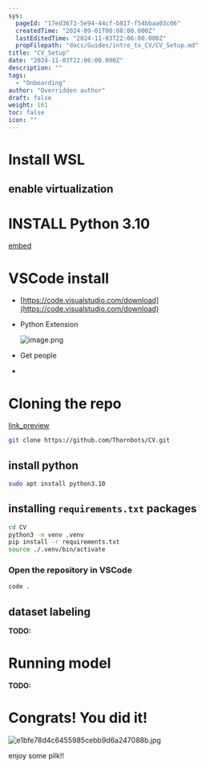 ```yaml
---
sys:
  pageId: "17ed3673-5e94-44cf-b817-f54bbaa03c06"
  createdTime: "2024-09-01T00:08:00.000Z"
  lastEditedTime: "2024-11-03T22:06:00.000Z"
  propFilepath: "docs/Guides/intro_to_CV/CV_Setup.md"
title: "CV_Setup"
date: "2024-11-03T22:06:00.000Z"
description: ""
tags:
  - "Onboarding"
author: "Overridden author"
draft: false
weight: 161
toc: false
icon: ""
---
```


# Install WSL

## enable virtualization

# INSTALL Python 3.10

[embed](https://www.rose-hulman.edu/class/csse/csse132/2425a/labs/prelab1-wsl2.html)

# VSCode install

- [https://code.visualstudio.com/download](https://code.visualstudio.com/download)
- Python Extension

	![image.png](https://prod-files-secure.s3.us-west-2.amazonaws.com/d518164a-d88e-44d1-a4ee-3adb3bd8bce0/d82b6650-a5e4-4d3c-b8c9-93d817dae00e/image.png?X-Amz-Algorithm=AWS4-HMAC-SHA256&X-Amz-Content-Sha256=UNSIGNED-PAYLOAD&X-Amz-Credential=ASIAZI2LB466USKR6DLU%2F20250805%2Fus-west-2%2Fs3%2Faws4_request&X-Amz-Date=20250805T170933Z&X-Amz-Expires=3600&X-Amz-Security-Token=IQoJb3JpZ2luX2VjECgaCXVzLXdlc3QtMiJHMEUCICiYvw5Ea%2B7DjPcXE0xWOdJzcUDkQLMecxw3wo7BddhUAiEAoLoJlSU%2F2203t%2BMdjLSDEJL7kQKXB1Z1P7NlUgSKhsMq%2FwMIYRAAGgw2Mzc0MjMxODM4MDUiDMcTBKEdrtFQKZcCcircA4BeNbaEDondVozNJvAWmiyOx6y2s2cxVeRAU9J%2F71QRbUnidLVHeBWCpqlL7ZOIA%2ByC%2BVJ%2FUTRWh00R7LcpW%2BHMxvVtIjGY6w9I2H519wWJP2z0IwBbsVCIfvygjGjWkEMJ2R7WKO3h4TfvtawZ69n5CRIX5g%2FXgOLQhZk78KYu9%2Fu3SHOuxzTTQUzuqZDUb9e7b%2B0zGdiHKVQJpX%2Br1A4W%2FdpI7s02g90Lc2GLUf4WV0dXymGS1ao85XDMYsQ4Cw1C2nv1LnKWa2QR4mgpAJa9DCNuYBZD7Tf9WKfDuR0ZYxBRxcwftxVStpPGO5YFBxidJ4IDEMmKxW%2BGL1RYYSjtep2QCnx0OXmxLbj1wkh2HpgHSGWm2Zvv%2BJydM4dBxBxa9iXbG8G3YBi4gNSqCAV9IPAHc22zQaQjLv%2BRjPqve6EjpTNqmhRhizT4P0gh5rkNLtiwKD0XXsSTgW0iDohUbcM3M98j8Bc1po17jxg0PHDR2CsQaqKqTWShJ4Jumb0kEMRfwhNgP%2FwmZnokwTsS60%2FjzJrqTSdlpxYdxDamCK3NxRbI48ij3FZ7qOHFU3a5awWXUEIHQVqGp%2Fl3Kr64Sm92theAarcQeSLNSeOxVc7bUrtcilEy5EjMMOrMyMQGOqUBeQl8iSZ61b3IZkDZxyl7UfA3Rpafbt9B1ML2lqoOAqT3qzsnvyka6ySnydBIlDZSXLlphn0ozjKfcmJGW42ACv3bw2G8ZX7qQ3MwNhIf1bvOsDN9C99V%2B6Pq%2F3Oiru39LjglGYIZbazjWpb36WPWjBkzcChOwX30AZc1HbFCrXWEYNabhJV8jxoc2hpL0ti7yP6M6jT%2FoVaF3h2%2Bj%2BFvXZUT%2FaLn&X-Amz-Signature=9a9e51a3b2850ebd19052a1a3f2574202f782aab716640502cc1f7725b0173fe&X-Amz-SignedHeaders=host&x-amz-checksum-mode=ENABLED&x-id=GetObject)
- Get people
- 

# Cloning the repo

[link_preview](https://github.com/Thornbots/CV/)

```bash
git clone https://github.com/Thornbots/CV.git
```

## install python

```bash
sudo apt install python3.10
```

## installing `requirements.txt` packages

```bash
cd CV
python3 -m venv .venv
pip install -r requirements.txt
source ./.venv/bin/activate
```

### Open the repository in VSCode

```bash
code .
```

## dataset labeling  

**TODO:**

# Running model

**TODO:**

# Congrats! You did it!

![e1bfe78d4c6455985cebb9d6a247088b.jpg](https://prod-files-secure.s3.us-west-2.amazonaws.com/d518164a-d88e-44d1-a4ee-3adb3bd8bce0/7d1ce04e-65d6-40c8-814d-754280e9515a/e1bfe78d4c6455985cebb9d6a247088b.jpg?X-Amz-Algorithm=AWS4-HMAC-SHA256&X-Amz-Content-Sha256=UNSIGNED-PAYLOAD&X-Amz-Credential=ASIAZI2LB4662TCBAFLH%2F20250805%2Fus-west-2%2Fs3%2Faws4_request&X-Amz-Date=20250805T170931Z&X-Amz-Expires=3600&X-Amz-Security-Token=IQoJb3JpZ2luX2VjECgaCXVzLXdlc3QtMiJHMEUCIGkaR6t6Mlx2oNfWDrEmM5qQpDXxhAi2P%2F%2BVxkrUd62uAiEAsVv7KUoQi%2BuiykaswP3KB6ZbLDlzGFgWf2PSZulTDy0q%2FwMIYRAAGgw2Mzc0MjMxODM4MDUiDKxNVEkgNwSxk3bA6SrcAxp90FPlJSEMfUn1bRMC1LoYtXysDh%2BioA%2BcZQk6gbi9ZpiKUtpFlKBcSbqw80bZ1rexiQlX8CCaIUMsrzHUGWLzOu9ITNYa20mxB%2BhQU3hN6zDP%2BvzD2BPOFqhwK5ITXm7pDhFHQKmAdbGQatgng7akfi08D4vqoI%2BalZjHB5gS99rnlLGQfpcRd9yUPHKcxZSqfmJ2hh61pg28nNKZylU3p1pM54UAXyTXTbCJofZ5DAQv32bJZemMZwl0TxKBclLVTL2mDRjBeb4gIGq8QImTifiVF4Kc9Nt4PAZWWoM2UQjJtPrabzZZvK%2FgniAVyKDNhBFGXp6cW2SxDTx74sKiqg2RC6Vvl3GB58T3Mi3HLIlTUpTEJEwULH1lDtmHAPlFPbawzG6Rbt%2FN6ukXR4Ppfl0%2BFYOCX%2FzjnxNygapyAq4IuFBNnj4KGZM6zZ2GWWMzvrzI6EZZbNHDDTVyvLXtYDuGdD6sjE0VH45aBWdUH43UiHrNAx8TrjvtSubf2BopXa5QN5rMIaNvMkaVux9h88umkTVzi%2FkKGQXEynJ%2Fm6nuHUbzs8Ic2UKBPnUCpGLoWTNYSV%2FQ2imN7C4ypzWY%2BzmGGACziqlu5HqH%2BkRxxEgelJ%2FZHDaib%2F0lMM%2FMyMQGOqUBmG3sWEcJ%2FN55EIZQFDICFZB6ptWnvlkwZyp9IfvrpJfjONDPmCym%2BJBT9qkFNAK9l%2BmRb1XFBT%2FRid3M79XtGkCL9uVfB%2FZ9XeD%2FOJmigwJbQTt8Ws2z7jPjfR6pgapeVqDCNMfcyYFMVQ8PuYjbu0ZY2d9zDgc7p1UEuGrW1CmxC4UfIhZ619RJsc8a9Hk2X0jUAvA%2BQNJCACfYzIvqOjklE5JR&X-Amz-Signature=4aa9f551f5f89e5d7abf9c9f261c7f625a9cf3594172a44ea83d53185219df4c&X-Amz-SignedHeaders=host&x-amz-checksum-mode=ENABLED&x-id=GetObject)

enjoy some pilk!!
